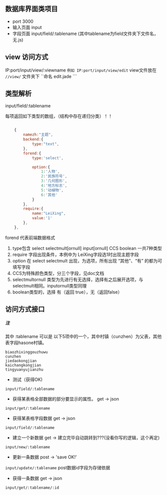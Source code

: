 ## 数据库界面类项目

- port 3000
- 输入页面 input
- 字段页面 input/field/:tablename (其中tablename为field文件夹下文件名，无.js)

## view 访问方式

IP:port/input/view/:viewname ```例如 IP:port/input/view/edit```
view文件放在 ```//view/``` 文件夹下 ``命名 edit.jade ```

## 类型解析

input/field/:tablename

每项返回如下类型的数组，（结构中存在递归分类）！！

``` js

    {
		namezh:"主题",
		backend:{
			type:"text",
		},
		forend:{
			type:'select',

			option:{
				1:'人物',
				2:'民族符号',
				3:'几何图形',
				4:'地方标志',
				5:'动植物',
				6:'其他'
			}
		},
		require:{
			name:"LeiXing",
			value:'1'
		},
	},
```
forend 代表前端数据格式

1. type包含 select selectmult[ornull] input[ornull] CCS boolean 一共7种类型
2. require 字段出现条件，本例中为 LeiXing字段选1时出现主题字段
3. option 在 select selectmult 出现，为选项，所有出现 “其他”、“有” 的都为可填写字段
4. CCS为特殊颜色类型，分三个字段，见doc文档
5. selectmultornull 类型为先进行有无选择，选择有之后展开选项，与selectmult相同。inputornull类型同理
6. boolean类型的，选择 有（返回 true），无（返回false）

## 访问方式接口

##### 注
其中 :tablename 可以是 以下5项中的一个，其中村镇（cunzhen）为父表，其他表字段hasone村镇。

```
biaozhixinggouzhuwu
cunzhen
jiedaokongjian      
kaichangkongjian     
tingyuanyujianzhu
```

- 测试（获得OK)

```input/field/:tablename```

-  获得某表格全部数据的部分要显示的属性。 get -> json

```input/get/:tablename```

- 获得某表格字段数据 get -> json

```input/field/:tablename```

- 建立一个新数据 get -> 建立完毕自动跳转到???(没看你写的逻辑，这个再定)

```input/new/:tablename```

- 更新一条数据 post -> 'save OK!'

```input/update/:tablename```
post数据id字段为存储依据

- 获得一条数据 get -> json

```input/get/:tablename/:id```
